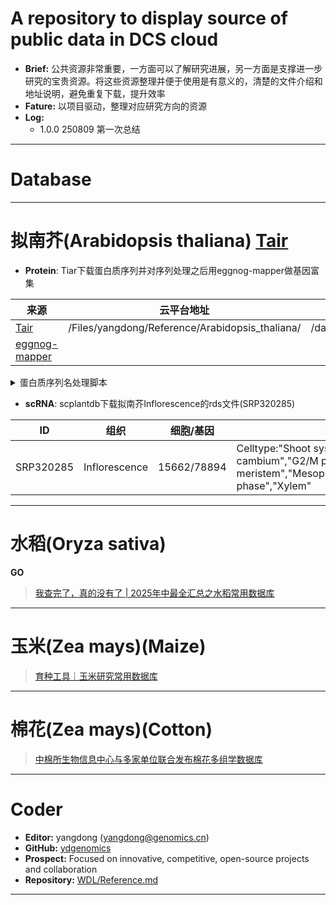 # A repository to display source of public data in DCS cloud
- **Brief:** 公共资源非常重要，一方面可以了解研究进展，另一方面是支撑进一步研究的宝贵资源。将这些资源整理并便于使用是有意义的，清楚的文件介绍和地址说明，避免重复下载，提升效率
- **Fature:** 以项目驱动，整理对应研究方向的资源
- **Log:**
  - 1.0.0 250809 第一次总结

---
# Database

---
# 拟南芥(Arabidopsis thaliana) [Tair](https://www.arabidopsis.org/)
  - **Protein**: Tiar下载蛋白质序列并对序列处理之后用eggnog-mapper做基因富集

|来源|云平台地址|035个性分析地址|
|-|-|-|
|[Tair](https://www.arabidopsis.org/download/list?dir=Proteins%2FTAIR10_protein_lists)|/Files/yangdong/Reference/Arabidopsis_thaliana/|/data/users/yangdong/yangdong_8632f88957bb4c4f85daf59edaf6b059/online/Reference/Arabidopsis_thaliana/TAIR10_pep_unique.fa|
|[eggnog-mapper](http://eggnog-mapper.embl.de/)|||


<details>
  <summary>蛋白质序列名处理脚本</summary>

```shell
# 蛋白质序列名是转录本名，去掉后缀拿到基因名
# 去掉序列名中.后面的部分包括.且只保留唯一序列名
awk '/^>/ {
    sub(/\.[0-9]+.*$/, "", $0)   # 去掉 .数字及之后内容
    if (!seen[$0]++) print;      # 第一次出现才打印
    next
}
{ print }' /data/work/Reference/TAIR10_pep_20101214.fa > TAIR10_pep_unique.fa
```
</details>

  - **scRNA**: scplantdb下载拟南芥Inflorescence的rds文件(SRP320285)

|ID|组织|细胞/基因|细胞类型|来源|云平台地址|035个性分析地址|
|-|-|-|-|-|-|-|
|SRP320285|Inflorescence|15662/78894|Celltype:"Shoot system epidermis","Vascular cambium","G2/M phase","Flower meristem","Mesophyll","Unknow","Cortex","S phase","Xylem"|[scplantdb](https://biobigdata.nju.edu.cn/scplantdb/dataset)|/Files/yangdong/Reference/Arabidopsis_thaliana/SRP320285.rds|/data/users/yangdong/yangdong_8632f88957bb4c4f85daf59edaf6b059/online/Reference/Arabidopsis_thaliana/SRP320285.rds| 

---
# 水稻(Oryza sativa) 

**GO**

> [我查完了，真的没有了 | 2025年中最全汇总之水稻常用数据库](https://mp.weixin.qq.com/s/ypXhQgVWu9-vYeLrJ8s34g)

---
# 玉米(Zea mays)(Maize)


> [育种工具｜玉米研究常用数据库](https://mp.weixin.qq.com/s/lkqxc27mEdnBgvb-GlyVSQ)

---
# 棉花(Zea mays)(Cotton)


> [中棉所生物信息中心与多家单位联合发布棉花多组学数据库](https://mp.weixin.qq.com/s/5fjQTzFnlPh1oNsrTyD5OQ)

---
# Coder
- **Editor:** yangdong (yangdong@genomics.cn)
- **GitHub:** [ydgenomics](https://github.com/ydgenomics)
- **Prospect:** Focused on innovative, competitive, open-source projects and collaboration
- **Repository:** [WDL/Reference.md](https://github.com/ydgenomics/WDL/blob/main/Reference.md)
---
